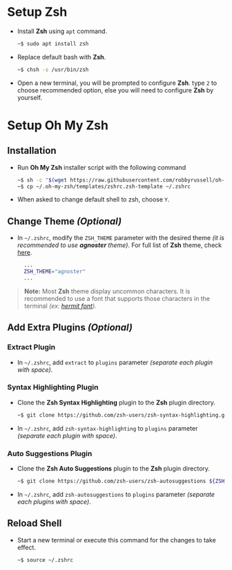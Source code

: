 # Setup Zsh

- Install **Zsh** using `apt` command.
  ``` sh
  ~$ sudo apt install zsh
  ```
- Replace default bash with **Zsh**.
  ``` sh
  ~$ chsh -s /usr/bin/zsh
  ```
- Open a new terminal, you will be prompted to configure **Zsh**.
  type `2` to choose recommended option, else you will need to configure **Zsh** by yourself.

# Setup Oh My Zsh

## Installation

- Run **Oh My Zsh** installer script with the following command
  ``` sh
  ~$ sh -c "$(wget https://raw.githubusercontent.com/robbyrussell/oh-my-zsh/master/tools/install.sh -O -)"
  ~$ cp ~/.oh-my-zsh/templates/zshrc.zsh-template ~/.zshrc
  ```
- When asked to change default shell to zsh, choose `Y`.

## Change Theme _(Optional)_

- In `~/.zshrc`, modify the `ZSH_THEME` parameter with the desired theme _(it is recommended to use **agnoster** theme)_.
  For full list of **Zsh** theme, check [here](https://github.com/robbyrussell/oh-my-zsh/wiki/Themes).
  ```sh
    ...
    ZSH_THEME="agnoster"
    ...
  ```

> **Note:** Most **Zsh** theme display uncommon characters.
  It is recommended to use a font that supports those characters in the terminal _(ex: [hermit font](https://pcaro.es/p/hermit/))_.

## Add Extra Plugins _(Optional)_

### Extract Plugin

- In `~/.zshrc`, add `extract` to `plugins` parameter _(separate each plugin with space)_.

### Syntax Highlighting Plugin

- Clone the **Zsh Syntax Highlighting** plugin to the **Zsh** plugin directory.
  ``` sh
  ~$ git clone https://github.com/zsh-users/zsh-syntax-highlighting.git ${ZSH_CUSTOM:-~/.oh-my-zsh/custom}/plugins/zsh-syntax-highlighting
  ```
- In `~/.zshrc`, add `zsh-syntax-highlighting` to `plugins` parameter _(separate each plugin with space)_.

### Auto Suggestions Plugin

- Clone the **Zsh Auto Suggestions** plugin to the **Zsh** plugin directory.
  ``` sh
  ~$ git clone https://github.com/zsh-users/zsh-autosuggestions ${ZSH_CUSTOM:-~/.oh-my-zsh/custom}/plugins/zsh-autosuggestions
  ```
- In `~/.zshrc`, add `zsh-autosuggestions` to `plugins` parameter _(separate each plugins with space)_.

## Reload Shell

- Start a new terminal or execute this command for the changes to take effect.
  ```sh
  ~$ source ~/.zshrc
  ```
